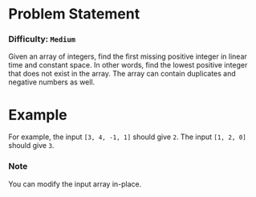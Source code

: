 ﻿# Problem Statement
### Difficulty: `Medium`

Given an array of integers, find the first missing positive integer in linear time and constant space. 
In other words, find the lowest positive integer that does not exist in the array. 
The array can contain duplicates and negative numbers as well.

# Example
For example, the input `[3, 4, -1, 1]` should give `2`. The input `[1, 2, 0]` should give `3`.

### Note
You can modify the input array in-place.